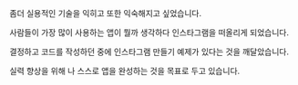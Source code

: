 좀더 실용적인 기술을 익히고 또한 익숙해지고 싶었습니다.

사람들이 가장 많이 사용하는 앱이 뭘까 생각하다 인스타그램을 떠올리게 되었습니다.

결정하고 코드를 작성하던 중에 인스타그램 만들기 예제가 있다는 것을 깨달았습니다.

실력 향상을 위해 나 스스로 앱을 완성하는 것을 목표로 두고 있습니다.

